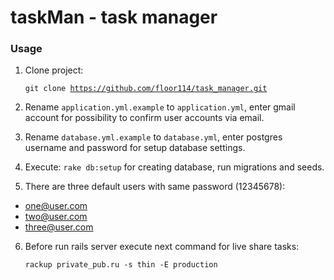 # taskMan - task manager 
### Usage
1. Clone project: <pre><code>git clone https://github.com/floor114/task_manager.git</code></pre>

2. Rename <code>application.yml.example</code> to <code>application.yml</code>, enter gmail account for possibility to confirm user accounts via email.

3. Rename <code>database.yml.example</code> to <code>database.yml</code>, enter postgres username and password for setup database settings.

4. Execute: <code>rake db:setup</code> for creating database, run migrations and seeds.

5. There are three default users with same password (12345678):
 * one@user.com
 * two@user.com
 * three@user.com

6. Before run rails server execute next command  for live share tasks: <pre><code>rackup private_pub.ru -s thin -E production</code></pre>
 
